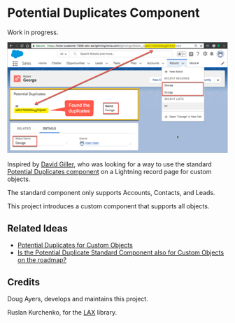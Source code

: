 Potential Duplicates Component
==============================

Work in progress.

![screen shot](images/find_duplicates_example.png)

Inspired by [David Giller](https://twitter.com/davidgiller/status/1026934520560283648?s=11),
who was looking for a way to use the standard [Potential Duplicates component](https://help.salesforce.com/articleView?id=duplicates_existing_setup.htm&type=5) 
on a Lightning record page for custom objects.

The standard component only supports Accounts, Contacts, and Leads.

This project introduces a custom component that supports all objects.

Related Ideas
-------------

* [Potential Duplicates for Custom Objects](https://success.salesforce.com/ideaView?id=0873A000000CSx5QAG)
* [Is the Potential Duplicate Standard Component also for Custom Objects on the roadmap?](https://salesforce.stackexchange.com/questions/196169/is-the-potential-duplicate-standard-component-also-for-custom-objects-on-the-roa)


Credits
-------

Doug Ayers, develops and maintains this project.

Ruslan Kurchenko, for the [LAX](https://github.com/ruslan-kurchenko/sfdc-lax) library.